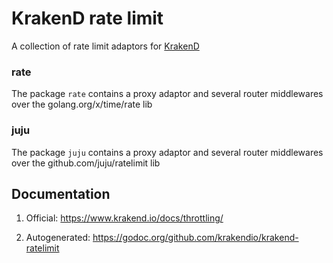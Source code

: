 # KrakenD rate limit

A collection of rate limit adaptors for [KrakenD](https://github.com/krakendio/krakend-ce)

### rate

The package `rate` contains a proxy adaptor and several router middlewares over the golang.org/x/time/rate lib

### juju

The package `juju` contains a proxy adaptor and several router middlewares over the github.com/juju/ratelimit lib

## Documentation

1. Official: https://www.krakend.io/docs/throttling/

2. Autogenerated: https://godoc.org/github.com/krakendio/krakend-ratelimit